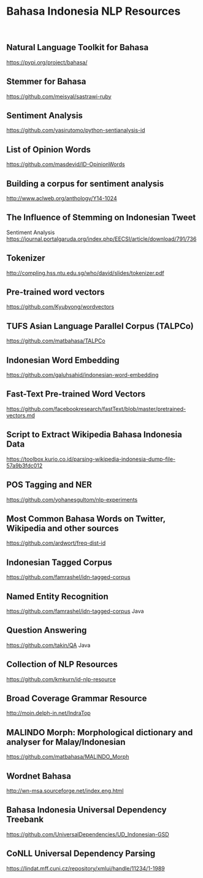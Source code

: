 # Bahasa Indonesia NLP Resources
 
## Natural Language Toolkit for Bahasa
https://pypi.org/project/bahasa/
 
## Stemmer for Bahasa
https://github.com/meisyal/sastrawi-ruby
 
## Sentiment Analysis 
https://github.com/yasirutomo/python-sentianalysis-id
 
## List of Opinion Words
https://github.com/masdevid/ID-OpinionWords
 
## Building a corpus for sentiment analysis
http://www.aclweb.org/anthology/Y14-1024
 
## The Influence of Stemming on Indonesian Tweet 
Sentiment Analysis 
https://journal.portalgaruda.org/index.php/EECSI/article/download/791/736
 
## Tokenizer
http://compling.hss.ntu.edu.sg/who/david/slides/tokenizer.pdf
 
## Pre-trained word vectors
https://github.com/Kyubyong/wordvectors
 
## TUFS Asian Language Parallel Corpus (TALPCo)
https://github.com/matbahasa/TALPCo
 
## Indonesian Word Embedding
https://github.com/galuhsahid/indonesian-word-embedding
 
## Fast-Text Pre-trained Word Vectors
https://github.com/facebookresearch/fastText/blob/master/pretrained-vectors.md
 
## Script to Extract Wikipedia Bahasa Indonesia Data
https://toolbox.kurio.co.id/parsing-wikipedia-indonesia-dump-file-57a9b3fdc012
 
## POS Tagging and NER
https://github.com/yohanesgultom/nlp-experiments
 
## Most Common Bahasa Words on Twitter, Wikipedia and other sources
https://github.com/ardwort/freq-dist-id
 
## Indonesian Tagged Corpus
https://github.com/famrashel/idn-tagged-corpus
 
## Named Entity Recognition
https://github.com/famrashel/idn-tagged-corpus
Java
 
## Question Answering
https://github.com/takin/QA
Java
 
## Collection of NLP Resources
https://github.com/kmkurn/id-nlp-resource
 
## Broad Coverage Grammar Resource
http://moin.delph-in.net/IndraTop
 
## MALINDO Morph: Morphological dictionary and analyser for Malay/Indonesian
https://github.com/matbahasa/MALINDO_Morph
 
## Wordnet Bahasa
http://wn-msa.sourceforge.net/index.eng.html
 
## Bahasa Indonesia Universal Dependency Treebank
https://github.com/UniversalDependencies/UD_Indonesian-GSD
 
## CoNLL Universal Dependency Parsing
https://lindat.mff.cuni.cz/repository/xmlui/handle/11234/1-1989
